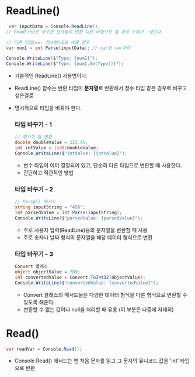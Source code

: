 # ReadLine()

```C#
 var inputData = Console.ReadLine();
// ReadLine은 무조건 문자열로 반환 다른 타입으로 할 경우 오류가  생긴다.

// 다른 타입(ex: 정수형)으로 바꿀 경우
var num1 = int.Parse(inputData); // var은 var끼리 

Console.WriteLine($"Type: {num1}");
Console.WriteLine($"Type: {num1.GetType()}");
```
  * 기본적인 ReadLine() 사용법이다.
  * ReadLine() 함수는 반환 타입이 **문자열**로 반환해서 정수 타입 같은 경우로 바꾸고 싶은걸로
  * 명시적으로 타입을 바꿔야 한다.
    ### 타입 바꾸기 - 1
    ```C#
    // 명시적 형 변환
    double doubleValue = 123.45;
    int intValue = (int)doubleValue;
    Console.WriteLine($"intValue: {intValue}"); 
    ```
    * 변수 타입이 이미 결정되어 있고, 단순히 다른 타입으로 변환할 때 사용한다.
    * 간단하고 직관적인 방법

    ### 타입 바꾸기 - 2
    ```C#
    // Parse() 메서드
    string inputString = "456";
    int parsedValue = int.Parse(inputString);
    Console.WriteLine($"parsedValue: {parsedValue}"); 
    ```
    * 주로 사용자 입력(ReadLine)등의 문자열을 변환할 때 사용
    * 주로 숫자나 날짜 형식의 문자열을 해당 데이터 형식으로 변환


    ### 타입 바꾸기 - 3
    ```C#
    Convert 클래스 
    object objectValue = 789;
    int convertedValue = Convert.ToInt32(objectValue);
    Console.WriteLine($"convertedValue: {convertedValue}");
    ```

    * Convert 클래스의 메서드들은 다양한 데이터 형식을 다른 형식으로 변환할 수 있도록 해준다.
    * 변환할 수 없는 값이나 null을 처리할 때 유용 (이 부분은 나중에 자세히)



# Read()

```C#
var readVar = Console.Read();
```
  * Console.Read() 메서드는 맨 처음 문자를 읽고 그 문자의 유니코드 값을 'int' 타입으로 반환
